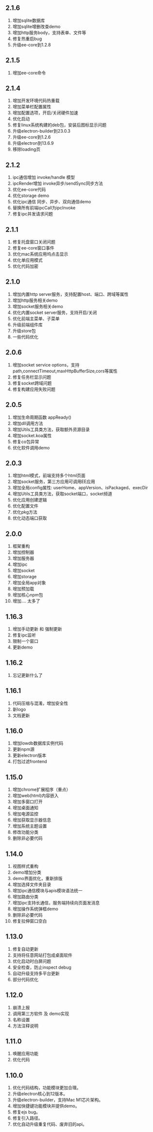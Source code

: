 ## 2.1.6
1. 增加sqlite数据库
2. 增加sqlite增删改查demo
3. 增加http服务body，支持表单、文件等
4. 修复热重启bug
5. 升级ee-core到1.2.8

## 2.1.5
1. 增加ee-core命令

## 2.1.4
1. 增加开发环境代码热重载
2. 增加菜单栏配置属性
3. 增加配置选项，开启/关闭硬件加速
4. 优化启动
5. 修复linux系统构建的deb包，安装后图标显示问题
6. 升级electron-builder到23.0.3
7. 升级ee-core到1.2.6
8. 升级electron到13.6.9
9. 移除loading页

## 2.1.2
1. ipc通信增加 invoke/handle 模型
2. ipcRender增加 invoke异步/sendSync同步方法
3. 优化ee-core代码
4. 优化storage demo
5. 优化ipc通信 同步、异步、双向通信demo
6. 替换所有前端ipcCall为ipcInvoke
7. 修复ipc并发请求问题

## 2.1.1
1. 修复托盘窗口关闭问题
2. 修复ee-core窗口事件
3. 优化mac系统应用坞点击显示
4. 优化单应用模式
5. 优化代码加密

## 2.1.0
1. 增加内置http server服务，支持配置host、端口、跨域等属性
2. 增加http服务相关demo
3. 增加socket服务相关demo
4. 优化内置socket server服务，支持开启/关闭
5. 优化前端主菜单、子菜单
6. 升级前端组件库
7. 升级store包
8. 一些代码优化

## 2.0.6
1. 增加socket service options，支持path,connectTimeout,maxHttpBufferSize,cors等属性
2. 修复任务栏显示问题
3. 修复socket跨域问题
4. 修复构建应用失败问题

## 2.0.5
1. 增加生命周期函数 appReady()
2. 增加dll调用方法
3. 增加Utils工具类方法，获取额外资源目录
4. 增加socket.koa属性
5. 修复co包异常
6. 优化软件调用demo

## 2.0.3
1. 增加html模式，前端支持多个html页面
2. 增加socket服务，第三方应用可调用EE应用
3. 增加全局config属性: userHome、appVersion、isPackaged、execDir
4. 增加Utils工具类方法，获取socket端口，socket频道
5. 优化应用创建逻辑
6. 优化配置文件
7. 优化pkg方法
8. 优化动态端口获取

## 2.0.0
1. 框架重构
2. 增加控制器
3. 增加服务器
4. 增加ipc
5. 增加socket
6. 增加storage
7. 增加全局app对象
8. 增加预加载
9. 增加核心npm包
10. 增加....  太多了

## 1.16.3
1. 增加手动更新 和 强制更新
2. 修复ipc监听
3. 限制一个窗口
4. 更新demo

## 1.16.2
1. 忘记更新什么了

## 1.16.1
1. 代码压缩与混淆，增加安全性
2. 新logo
3. 文档更新

## 1.16.0
1. 增加lowdb数据库实例代码
2. 更新npm源
3. 更新electron版本
4. 打包过滤frontend

## 1.15.0
1. 增加chrome扩展程序（重点）
2. 增加web(html)内容嵌入
3. 增加多窗口打开
4. 增加桌面通知
5. 增加电源监控
6. 增加获取显示器信息
7. 增加系统主题设置
8. 修改功能分类
9. 删除非必要代码

## 1.14.0
1. 视图样式重构
2. demo增加分类
3. demo界面优化，重新排版
4. 增加选择文件夹目录
5. 增加ipc通信模块与apis模块语法统一
6. 增加路由分类
7. 增加ipc支持长通信，服务端持续向页面发消息
8. 增加操作系统弹框demo
9. 删除非必要代码
10. 修复拉伸窗口空白

## 1.13.0
1. 修复自动更新
2. 支持将任意网站打包成桌面软件
3. 优化启动时白屏问题
4. 安全检查，防止inspect debug
5. 自动升级支持多平台更新
6. 部分代码优化

## 1.12.0
1. 崩溃上报
2. 调用第三方软件 及 demo实现
3. 名称设置
4. 方法注释说明

## 1.11.0
1. 唤醒应用功能
2. 优化代码

## 1.10.0
1. 优化代码结构，功能模块更加合理。
2. 升级electron核心到12版本。
3. 升级electron-builder，支持Mac M1芯片架构。
4. 增加快捷键功能模块并提供demo。
5. 修复ejs bug。
6. 修复引入路径。
7. 优化自动升级重复代码、废弃旧的api。